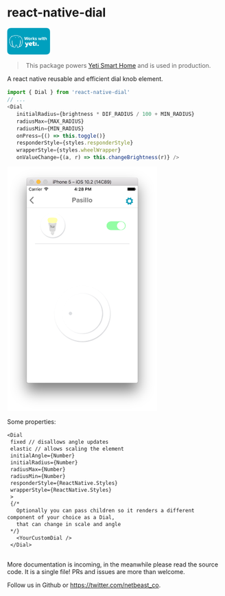 # react-native-dial
<img alt="works with yeti" src="works-with-yeti.png" width="100" />

> This package powers [Yeti Smart Home](https://getyeti.co) and is used in production.

A react native reusable and efficient dial knob element.

```javascript
import { Dial } from 'react-native-dial'
// ...
<Dial 
   initialRadius={brightness * DIF_RADIUS / 100 + MIN_RADIUS}
   radiusMax={MAX_RADIUS}
   radiusMin={MIN_RADIUS}
   onPress={() => this.toggle()}
   responderStyle={styles.responderStyle}
   wrapperStyle={styles.wheelWrapper}
   onValueChange={(a, r) => this.changeBrightness(r)} />
```

<img alt="demo screenshot" src="Screen Shot 2017-01-04 at 16.28.38.png" width="350" />


Some properties:
```
<Dial
 fixed // disallows angle updates
 elastic // allows scaling the element
 initialAngle={Number}
 initialRadius={Number}
 radiusMax={Number}
 radiusMin={Number}
 responderStyle={ReactNative.Styles}
 wrapperStyle={ReactNative.Styles}
 >
 {/* 
   Optionally you can pass children so it renders a different component of your choice as a Dial,
   that can change in scale and angle
 */}
   <YourCustomDial />
 </Dial>
 
```

More documentation is incoming, in the meanwhile please read the source code. It is a single file!
PRs and issues are more than welcome.

Follow us in Github or https://twitter.com/netbeast_co.
